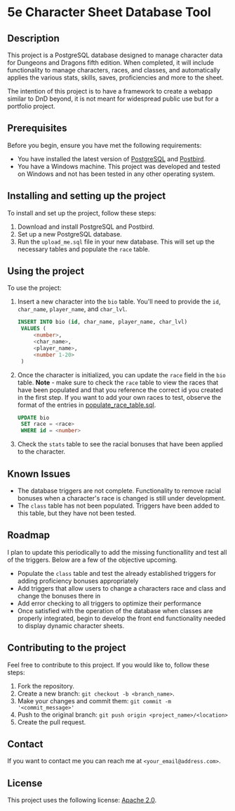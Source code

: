 # 5e Character Sheet Database Tool

## Description

This project is a PostgreSQL database designed to manage character data for Dungeons and Dragons fifth edition. When completed, it will include functionality to manage characters, races, and classes, and automatically applies the various stats, skills, saves, proficiencies and more to the sheet.

The intention of this project is to have a framework to create a webapp similar to DnD beyond, it is not meant for widespread public use but for a portfolio project.

## Prerequisites

Before you begin, ensure you have met the following requirements:

* You have installed the latest version of [PostgreSQL](https://www.postgresql.org/download/) and [Postbird](https://www.electronjs.org/apps/postbird).
* You have a Windows machine. This project was developed and tested on Windows and not has been tested in any other operating system.

## Installing and setting up the project

To install and set up the project, follow these steps:

1. Download and install PostgreSQL and Postbird.
2. Set up a new PostgreSQL database.
3. Run the `upload_me.sql` file in your new database. This will set up the necessary tables and populate the `race` table.

## Using the project

To use the project:

1. Insert a new character into the `bio` table. You'll need to provide the `id`, `char_name`, `player_name`, and `char_lvl`.
   ```sql
   INSERT INTO bio (id, char_name, player_name, char_lvl)
    VALUES (
        <number>,
        <char_name>,
        <player_name>,
        <number 1-20>
    )
    ```
2. Once the character is initialized, you can update the `race` field in the `bio` table. **Note** - make sure to check the `race` table to view the races that have been populated and that you reference the correct id you created in the first step. If you want to add your own races to test, observe the format of the entries in [populate_race_table.sql](./populate_race_table.sql).
   ```sql
   UPDATE bio
    SET race = <race>
    WHERE id = <number>
    ```
3. Check the `stats` table to see the racial bonuses that have been applied to the character.

## Known Issues

* The database triggers are not complete. Functionality to remove racial bonuses when a character's race is changed is still under development.
* The `class` table has not been populated. Triggers have been added to this table, but they have not been tested.

## Roadmap

I plan to update this periodically to add the missing functionallity and test all of the triggers. Below are a few of the objective upcoming.

- Populate the `class` table and test the already established triggers for adding proficiency bonuses appropriately
- Add triggers that allow users to change a characters race and class and change the bonuses there in
- Add error checking to all triggers to optimize their performance
- Once satisfied with the operation of the database when classes are properly integrated, begin to develop the front end functionality needed to display dynamic character sheets.

## Contributing to the project

Feel free to contribute to this project. If you would like to, follow these steps:

1. Fork the repository.
2. Create a new branch: `git checkout -b <branch_name>`.
3. Make your changes and commit them: `git commit -m '<commit_message>'`
4. Push to the original branch: `git push origin <project_name>/<location>`
5. Create the pull request.

## Contact

If you want to contact me you can reach me at `<your_email@address.com>`.

## License

This project uses the following license: [Apache 2.0](./LICENSE.txt).